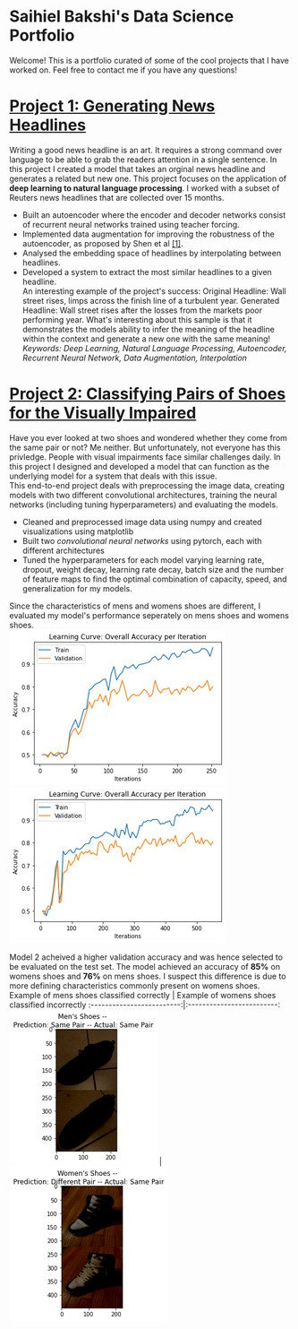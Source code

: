 # Saihiel Bakshi's Data Science Portfolio
Welcome! This is a portfolio curated of some of the cool projects that I have worked on. Feel free to contact me if you have any questions!

# [Project 1: Generating News Headlines](https://github.com/saihiel/news_headlines)
Writing a good news headline is an art. It requires a strong command over language to be able to grab the readers attention in a single sentence. In this project I created a model that takes an orginal news headline and generates a related but new one.
This project focuses on the application of **deep learning to natural language processing**. I worked with a subset of Reuters news headlines that are collected over 15 months.
* Built an autoencoder where the encoder and decoder networks consist of recurrent neural networks trained using teacher forcing.
* Implemented data augmentation for improving the robustness of the autoencoder, as proposed by Shen et al [[1]](https://arxiv.org/pdf/1905.12777.pdf).
* Analysed the embedding space of headlines by interpolating between headlines.
* Developed a system to extract the most similar headlines to a given headline.  
An interesting example of the project's success:
   Original Headline: Wall street rises, limps across the finish line of a turbulent year.
   Generated Headline: Wall street rises after the losses from the markets poor performing year.
What's interesting about this sample is that it demonstrates the models ability to infer the meaning of the headline within the context and generate a new one with the same meaning!
*Keywords: Deep Learning, Natural Language Processing, Autoencoder, Recurrent Neural Network, Data Augmentation, Interpolation*


# [Project 2: Classifying Pairs of Shoes for the Visually Impaired](https://github.com/saihiel/Classifying-Shoe-Pairs)
Have you ever looked at two shoes and wondered whether they come from the same pair or not? Me neither. But unfortunately, not everyone has this privledge. People with visual impairments face similar challenges daily. In this project I designed and developed a model that can function as the underlying model for a system that deals with this issue.  
This end-to-end project deals with preprocessing the image data, creating models with two different convolutional architectures, training the neural networks (including tuning hyperparameters) and evaluating the models. 
* Cleaned and preprocessed image data using numpy and created visualizations using matplotlib
* Built two *convolutional neural networks* using pytorch, each with different architectures
* Tuned the hyperparameters for each model varying learning rate, dropout, weight decay, learning rate decay, batch size and the number of feature maps to find the optimal combination of capacity, speed, and generalization for my models.  

Since the characteristics of mens and womens shoes are different, I evaluated my model's performance seperately on mens shoes and womens shoes.  
![Learning Curve for Model 1](https://github.com/saihiel/Data-Portfolio/blob/master/images/Project2/model%201%20learning%20curve.png)  
![Learning Curve for Model 2](https://github.com/saihiel/Data-Portfolio/blob/master/images/Project2/model%202%20learning%20curve.png)  

Model 2 acheived a higher validation accuracy and was hence selected to be evaluated on the test set. The model achieved  an accuracy of **85%** on womens shoes and **76%** on mens shoes. I suspect this difference is due to more defining characteristics commonly present on womens shoes.  
Example of mens shoes classified correctly |  Example of womens shoes classified incorrectly
:-------------------------:|:-------------------------:
![](https://github.com/saihiel/Data-Portfolio/blob/master/images/Project2/mens_correct.png)  |  ![](https://github.com/saihiel/Data-Portfolio/blob/master/images/Project2/womens_wrong.png)
